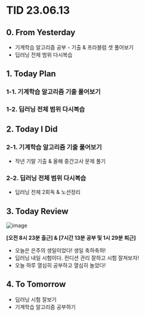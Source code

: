 # TID 23.06.13

## 0. From Yesterday

- 기계학습 알고리즘 공부 - 기출 & 프라블럼 셋 풀어보기
- 딥러닝 전체 범위 다시복습

## 1. Today Plan

### 1-1. 기계학습 알고리즘 기출 풀어보기

### 1-2. 딥러닝 전체 범위 다시복습

## 2. Today I Did

### 2-1. 기계학습 알고리즘 기출 풀어보기

- 작년 기말 기출 & 올해 중간고사 문제 풀기

### 2-2. 딥러닝 전체 범위 다시복습

- 딥러닝 전체 2회독 & 노션정리

## 3. Today Review

![image](https://github.com/whisoo98/Today-I-Did/assets/71370211/6725e967-83e9-4bb9-9327-ad1bb6d61795)

**[오전 8시 23분 출근] & [7시간 13분 공부 및 1시 29분 퇴근]**

- 오늘은 은주의 생일이었다! 생일 축하축하!
- 딥러닝 내일 시험이다. 컨디션 관리 잘하고 시험 잘쳐보자!
- 오늘 하루 열심히 공부하고 열심히 놀았다!

## 4. To Tomorrow

- 딥러닝 시험 잘보기
- 기계학습 알고리즘 공부하기
